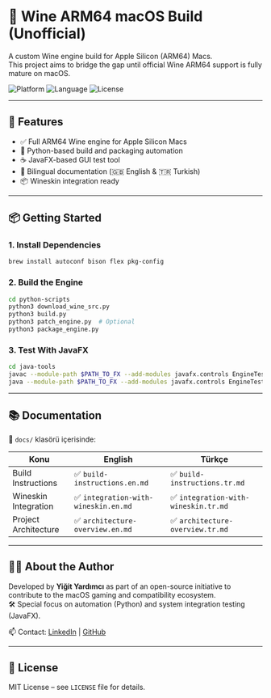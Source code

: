 # 🍷 Wine ARM64 macOS Build (Unofficial)

A custom Wine engine build for Apple Silicon (ARM64) Macs.  
This project aims to bridge the gap until official Wine ARM64 support is fully mature on macOS.

![Platform](https://img.shields.io/badge/platform-macOS--ARM64-blue?logo=apple)
![Language](https://img.shields.io/badge/made_with-Python%20%7C%20Java-orange)
![License](https://img.shields.io/github/license/AehoraDeSum/wine-arm64-macos-build)

---

## 🚀 Features

- ✅ Full ARM64 Wine engine for Apple Silicon Macs
- 🐍 Python-based build and packaging automation
- ☕ JavaFX-based GUI test tool
- 📄 Bilingual documentation (🇬🇧 English & 🇹🇷 Turkish)
- 📦 Wineskin integration ready

---

## 📦 Getting Started

### 1. Install Dependencies

```bash
brew install autoconf bison flex pkg-config
```

### 2. Build the Engine

```bash
cd python-scripts
python3 download_wine_src.py
python3 build.py
python3 patch_engine.py  # Optional
python3 package_engine.py
```

### 3. Test With JavaFX

```bash
cd java-tools
javac --module-path $PATH_TO_FX --add-modules javafx.controls EngineTesterFX.java
java --module-path $PATH_TO_FX --add-modules javafx.controls EngineTesterFX
```

---

## 📚 Documentation

📁 `docs/` klasörü içerisinde:

| Konu | English | Türkçe |
|------|---------|--------|
| Build Instructions | ✅ `build-instructions.en.md` | ✅ `build-instructions.tr.md` |
| Wineskin Integration | ✅ `integration-with-wineskin.en.md` | ✅ `integration-with-wineskin.tr.md` |
| Project Architecture | ✅ `architecture-overview.en.md` | ✅ `architecture-overview.tr.md` |

---

## 👨‍💻 About the Author

Developed by **Yiğit Yardımcı** as part of an open-source initiative to contribute to the macOS gaming and compatibility ecosystem.  
🛠️ Special focus on automation (Python) and system integration testing (JavaFX).

📫 Contact: [LinkedIn](https://www.linkedin.com/in/yiğit-yardımcı-a36693317/) | [GitHub](https://github.com/AehoraDeSum)

---

## 🧾 License

MIT License – see `LICENSE` file for details.

